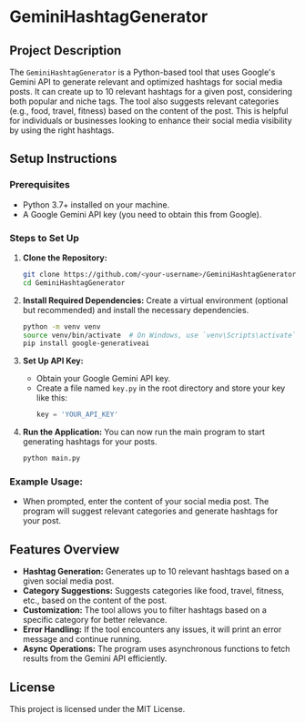 

# GeminiHashtagGenerator

## Project Description
The `GeminiHashtagGenerator` is a Python-based tool that uses Google's Gemini API to generate relevant and optimized hashtags for social media posts. It can create up to 10 relevant hashtags for a given post, considering both popular and niche tags. The tool also suggests relevant categories (e.g., food, travel, fitness) based on the content of the post. This is helpful for individuals or businesses looking to enhance their social media visibility by using the right hashtags.

## Setup Instructions

### Prerequisites
- Python 3.7+ installed on your machine.
- A Google Gemini API key (you need to obtain this from Google).

### Steps to Set Up
1. **Clone the Repository:**
   ```bash
   git clone https://github.com/<your-username>/GeminiHashtagGenerator.git
   cd GeminiHashtagGenerator
   ```

2. **Install Required Dependencies:**
   Create a virtual environment (optional but recommended) and install the necessary dependencies.
   ```bash
   python -m venv venv
   source venv/bin/activate  # On Windows, use `venv\Scripts\activate`
   pip install google-generativeai
   ```

3. **Set Up API Key:**
   - Obtain your Google Gemini API key.
   - Create a file named `key.py` in the root directory and store your key like this:
     ```python
     key = 'YOUR_API_KEY'
     ```

4. **Run the Application:**
   You can now run the main program to start generating hashtags for your posts.
   ```bash
   python main.py
   ```

### Example Usage:
- When prompted, enter the content of your social media post. The program will suggest relevant categories and generate hashtags for your post.

## Features Overview
- **Hashtag Generation:** Generates up to 10 relevant hashtags based on a given social media post.
- **Category Suggestions:** Suggests categories like food, travel, fitness, etc., based on the content of the post.
- **Customization:** The tool allows you to filter hashtags based on a specific category for better relevance.
- **Error Handling:** If the tool encounters any issues, it will print an error message and continue running.
- **Async Operations:** The program uses asynchronous functions to fetch results from the Gemini API efficiently.

## License
This project is licensed under the MIT License.
```
